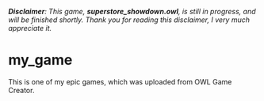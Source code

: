 _**Disclaimer**: This game, **superstore_showdown.owl**, is still in progress, and will be finished shortly. Thank you for reading this disclaimer, I very much appreciate it._

# my_game

This is one of my epic games, which was uploaded from OWL Game Creator.
